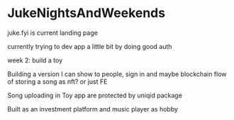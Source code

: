 # JukeNightsAndWeekends

juke.fyi is current landing page

currently trying to dev app a little bit by doing good auth

week 2: build a toy

Building a version I can show to people, sign in and maybe blockchain flow of storing a song as nft? or just FE


Song uploading in Toy app are protected by uniqid package


Built as an investment platform and music player as hobby
